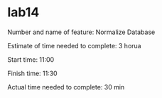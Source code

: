 # lab14

Number and name of feature: Normalize Database

Estimate of time needed to complete: 3 horua

Start time: 11:00

Finish time: 11:30

Actual time needed to complete: 30  min

